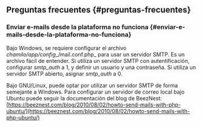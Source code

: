 ## Preguntas frecuentes {#preguntas-frecuentes}

### Enviar e-mails desde la plataforma no funciona {#enviar-e-mails-desde-la-plataforma-no-funciona}

Bajo Windows, se requiere configurar el archivo _chamilo/app/config__/mail.conf.php_ para usar un servidor SMTP. Es un archivo fácil de entender. Si utiliza un servidor SMTP con autentificación, configurar _smtp_auth_ a 1, y definir un usuario y una contraseña. Si utiliza un servidor SMTP abierto, asignar _smtp_auth_ a 0.

Bajo GNU/Linux, puede optar por utilizar un servidor SMTP de forma semejante a Windows. Para configurar un servidor de correo local bajo Ubuntu puede seguir la documentación del blog de BeezNest: [https://beeznest.com/blog/2010/08/02/howto-send-mails-with-php-ubuntu/](https://beeznest.com/blog/2010/08/02/howto-send-mails-with-php-ubuntu/)